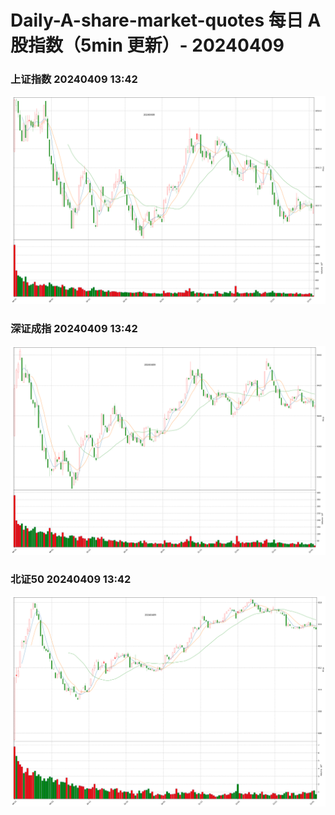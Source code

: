 
# Daily-A-share-market-quotes 每日 A 股指数（5min 更新）- 20240409

### 上证指数 20240409 13:42
![](./fig/2024/4/20240409-sh000001.png)

### 深证成指 20240409 13:42
![](./fig/2024/4/20240409-sz399001.png)

### 北证50 20240409 13:42
![](./fig/2024/4/20240409-bj899050.png)
